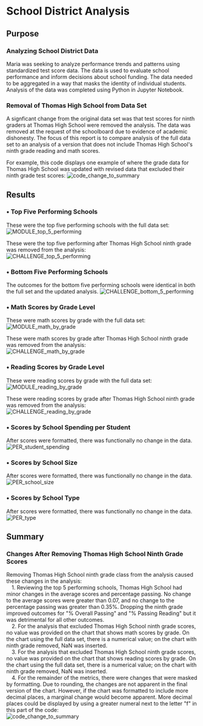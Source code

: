 # School District Analysis

## Purpose

### Analyzing School District Data
Maria was seeking to analyze performance trends and patterns using standardized test score data. The data is used to evaluate school performance and inform decisions about school funding. The data needed to be aggregated in a way that masks the identity of individual students. Analysis of the data was completed using Python in Jupyter Notebook.

### Removal of Thomas High School from Data Set
A signficant change from the original data set was that test scores for ninth graders at Thomas High School were removed the analysis. The data was removed at the request of the schoolboard due to evidence of academic dishonesty. The focus of this report is to compare analysis of the full data set to an analysis of a version that does not include Thomas High School's ninth grade reading and math scores.

For example, this code displays one example of where the grade data for Thomas High School was updated with revised data that excluded their ninth grade test scores:
![code_change_to_summary](https://user-images.githubusercontent.com/24308495/137845389-a7f9855e-43ed-488d-9ec5-c8e69311a710.PNG)


## Results

### •	Top Five Performing Schools
These were the top five performing schools with the full data set:
![MODULE_top_5_performing](https://user-images.githubusercontent.com/24308495/137844447-3ef57a91-23e0-47c1-be79-db6246ea3f28.PNG)

These were the top five performing after Thomas High School ninth grade was removed from the analysis:<br>
![CHALLENGE_top_5_performing](https://user-images.githubusercontent.com/24308495/137844682-f1686e6b-f926-4a9f-a07d-d69ef0612e34.PNG)

### •	Bottom Five Performing Schools
The outcomes for the bottom five performing schools were identical in both the full set and the updated analysis.
![CHALLENGE_bottom_5_performing](https://user-images.githubusercontent.com/24308495/137844865-d8848005-e329-48d2-8bcf-ef712b4f64da.PNG)

### •	Math Scores by Grade Level
These were math scores by grade with the full data set:
![MODULE_math_by_grade](https://user-images.githubusercontent.com/24308495/137846184-2f1136b9-7bc2-428b-bbd4-dde68b5f3aab.PNG)

These were math scores by grade after Thomas High School ninth grade was removed from the analysis:<br>
![CHALLENGE_math_by_grade](https://user-images.githubusercontent.com/24308495/137846250-b6fe45d4-c99b-4172-b0c5-ce669833b487.PNG)

### •	Reading Scores by Grade Level
These were reading scores by grade with the full data set:
![MODULE_reading_by_grade](https://user-images.githubusercontent.com/24308495/137846227-d2d09733-354a-435c-b3d2-598fef78f2ce.PNG)

These were reading scores by grade after Thomas High School ninth grade was removed from the analysis:<br>
![CHALLENGE_reading_by_grade](https://user-images.githubusercontent.com/24308495/137846273-3c8184bc-9ac6-40b3-b155-08ee27280a75.PNG)

### •	Scores by School Spending per Student
After scores were formatted, there was functionally no change in the data.
![PER_student_spending](https://user-images.githubusercontent.com/24308495/137847096-eee847d7-dad7-4245-872c-2f895aaa29c7.PNG)

### •	Scores by School Size
After scores were formatted, there was functionally no change in the data.
![PER_school_size](https://user-images.githubusercontent.com/24308495/137847064-736e6790-9919-4b2a-b781-1b796566343c.PNG)

### •	Scores by School Type
After scores were formatted, there was functionally no change in the data.
![PER_type](https://user-images.githubusercontent.com/24308495/137847055-958e1e3b-2df9-4ebe-a998-12d5bf4192ed.PNG)

## Summary

### Changes After Removing Thomas High School Ninth Grade Scores
Removing Thomas High School ninth grade class from the analysis caused these changes in the analysis:<br>
&emsp;1. Reviewing the top 5 performing schools, Thomas High School had minor changes in the average scores and percentage passing. No change to the average scores were greater than 0.07, and no change to the percentage passing was greater than 0.35%. Dropping the ninth grade improved outcomes for "% Overall Passing" and "% Passing Reading" but it was detrimental for all other outcomes.<br>
&emsp;2. For the analysis that excluded Thomas High School ninth grade scores, no value was provided on the chart that shows math scores by grade. On the chart using the full data set, there is a numerical value; on the chart with ninth grade removed, NaN was inserted.<br>
&emsp;3. For the analysis that excluded Thomas High School ninth grade scores, no value was provided on the chart that shows reading scores by grade. On the chart using the full data set, there is a numerical value; on the chart with ninth grade removed, NaN was inserted.<br>
&emsp;4. For the remainder of the metrics, there were changes that were masked by formatting. Due to rounding, the changes are not apparent in the final version of the chart. However, if the chart was formatted to include more decimal places, a marginal change would become apparent. More decimal places could be displayed by using a greater numeral next to the letter "f" in this part of the code:<br>
![code_change_to_summary](https://user-images.githubusercontent.com/24308495/137849243-bd11af03-edf7-49ba-821f-602ea0a4a4ac.PNG)
